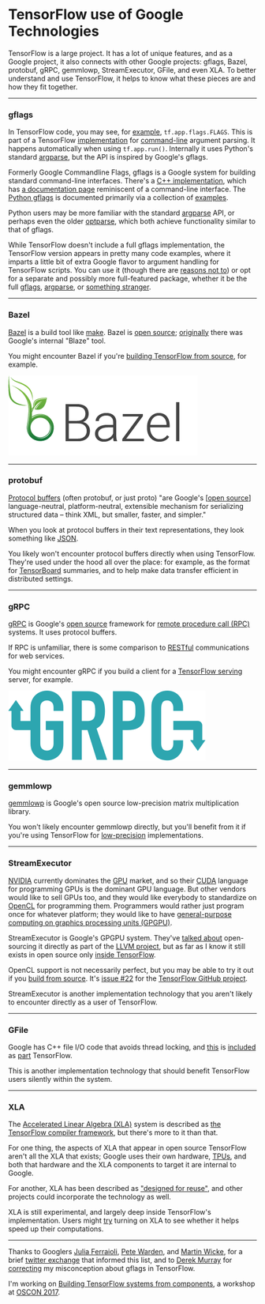 # TensorFlow use of Google Technologies

TensorFlow is a large project. It has a lot of unique features, and as a Google project, it also connects with other Google projects: gflags, Bazel, protobuf, gRPC, gemmlowp, StreamExecutor, GFile, and even XLA. To better understand and use TensorFlow, it helps to know what these pieces are and how they fit together.

---

### gflags

In TensorFlow code, you may see, for [example](https://github.com/GoogleCloudPlatform/cloudml-samples/blob/master/mnist/trainable/trainer/task.py), `tf.app.flags.FLAGS`. This is part of a TensorFlow [implementation](https://github.com/tensorflow/tensorflow/blob/master/tensorflow/python/platform/flags.py) for [command-line](https://en.wikipedia.org/wiki/Command-line_interface) argument parsing. It happens automatically when using `tf.app.run()`. Internally it uses Python's standard [argparse](https://docs.python.org/3/library/argparse.html), but the API is inspired by Google's gflags.

Formerly Google Commandline Flags, gflags is a Google system for building standard command-line interfaces. There's a [C++ implementation](https://github.com/gflags/gflags), which has [a documentation page](https://gflags.github.io/gflags/) reminiscent of a command-line interface. The [Python gflags](https://github.com/google/python-gflags) is documented primarily via a collection of [examples](https://github.com/google/python-gflags/tree/master/examples).

Python users may be more familiar with the standard [argparse](https://docs.python.org/3/library/argparse.html) API, or perhaps even the older [optparse](https://docs.python.org/2/library/optparse.html), which both achieve functionality similar to that of gflags.

While TensorFlow doesn't include a full gflags implementation, the TensorFlow version appears in pretty many code examples, where it imparts a little bit of extra Google flavor to argument handling for TensorFlow scripts. You can use it (though there are [reasons not to](http://stackoverflow.com/questions/33932901/whats-the-purpose-of-tf-app-flags-in-tensorflow/33938519#33938519)) or opt for a separate and possibly more full-featured package, whether it be the full [gflags](https://github.com/google/python-gflags), [argparse](https://docs.python.org/3/library/argparse.html), or [something stranger](https://pythonhosted.org/horetu/).

---

### Bazel

[Bazel](https://bazel.build/) is a build tool like [make](https://www.gnu.org/software/make/). Bazel is [open source](https://github.com/bazelbuild/bazel); [originally](https://en.wikipedia.org/wiki/Bazel_(software)) there was Google's internal "Blaze" tool.

You might encounter Bazel if you're [building TensorFlow from source](https://www.tensorflow.org/install/install_sources), for example.

![bazel](img/bazel.png)

---

### protobuf

[Protocol buffers](https://developers.google.com/protocol-buffers/) (often protobuf, or just proto) "are Google's [[open source](https://github.com/google/protobuf)] language-neutral, platform-neutral, extensible mechanism for serializing structured data – think XML, but smaller, faster, and simpler."

When you look at protocol buffers in their text representations, they look something like [JSON](http://www.json.org/).

You likely won't encounter protocol buffers directly when using TensorFlow. They're used under the hood all over the place: for example, as the format for [TensorBoard](https://www.tensorflow.org/get_started/summaries_and_tensorboard) summaries, and to help make data transfer efficient in distributed settings.

---

### gRPC

[gRPC](http://www.grpc.io/) is Google's [open source](https://github.com/grpc/grpc) framework for [remote procedure call (RPC)](https://en.wikipedia.org/wiki/Remote_procedure_call) systems. It uses protocol buffers.

If RPC is unfamiliar, there is some comparison to [RESTful](https://en.wikipedia.org/wiki/Representational_state_transfer) communications for web services.

You might encounter gRPC if you build a client for a [TensorFlow serving](https://tensorflow.github.io/serving/) server, for example.

![gRPC](img/grpc.svg)

---

### gemmlowp

[gemmlowp](https://github.com/google/gemmlowp) is Google's open source low-precision matrix multiplication library.

You won't likely encounter gemmlowp directly, but you'll benefit from it if you're using TensorFlow for [low-precision](https://github.com/google/gemmlowp/blob/master/doc/low-precision.md) implementations.

---

### StreamExecutor

[NVIDIA](http://www.nvidia.com/) currently dominates the [GPU](https://en.wikipedia.org/wiki/Graphics_processing_unit) market, and so their [CUDA](https://en.wikipedia.org/wiki/CUDA) language for programming GPUs is the dominant GPU language. But other vendors would like to sell GPUs too, and they would like everybody to standardize on [OpenCL](https://en.wikipedia.org/wiki/OpenCL) for programming them. Programmers would rather just program once for whatever platform; they would like to have [general-purpose computing on graphics processing units (GPGPU)](https://en.wikipedia.org/wiki/General-purpose_computing_on_graphics_processing_units).

StreamExecutor is Google's GPGPU system. They've [talked about](http://lists.llvm.org/pipermail/llvm-dev/2016-March/096576.html) open-sourcing it directly as part of the [LLVM project](http://llvm.org/), but as far as I know it still exists in open source only [inside TensorFlow](https://github.com/tensorflow/tensorflow/tree/master/tensorflow/stream_executor).

OpenCL support is not necessarily perfect, but you may be able to try it out if you [build from source](https://www.tensorflow.org/install/install_sources). It's [issue #22](https://github.com/tensorflow/tensorflow/issues/22) for the [TensorFlow GitHub project](https://github.com/tensorflow/tensorflow/issues/22).

StreamExecutor is another implementation technology that you aren't likely to encounter directly as a user of TensorFlow.

---

### GFile

Google has C++ file I/O code that avoids thread locking, and [this](https://github.com/tensorflow/tensorflow/tree/master/tensorflow/python/lib/io) is [included](https://github.com/tensorflow/tensorflow/blob/master/tensorflow/python/lib/io/file_io.py) as [part](https://github.com/tensorflow/tensorflow/blob/master/tensorflow/python/platform/gfile.py) TensorFlow.

This is another implementation technology that should benefit TensorFlow users silently within the system.

---

### XLA

The [Accelerated Linear Algebra (XLA)](https://www.tensorflow.org/versions/master/experimental/xla/) system is described as [the TensorFlow compiler framework](https://haosdent.gitbooks.io/tensorflow-document/content/resources/xla_prerelease.html), but there's more to it than that.

For one thing, the aspects of XLA that appear in open source TensorFlow aren't all the XLA that exists; Google uses their own hardware, [TPUs](https://en.wikipedia.org/wiki/Tensor_processing_unit), and both that hardware and the XLA components to target it are internal to Google.

For another, XLA has been described as ["designed for reuse"](https://autodiff-workshop.github.io/slides/JeffDean.pdf), and other projects could incorporate the technology as well.

XLA is still experimental, and largely deep inside TensorFlow's implementation. Users might [try](https://gist.github.com/yaroslavvb/53052184e50cdfec35f0a127dd6df843) turning on XLA to see whether it helps speed up their computations.

---

Thanks to Googlers [Julia Ferraioli](https://twitter.com/juliaferraioli), [Pete Warden](https://twitter.com/petewarden), and [Martin Wicke](https://twitter.com/martin_wicke), for a brief [twitter exchange](https://twitter.com/petewarden/status/841062427202527232) that informed this list, and to [Derek Murray](https://twitter.com/mrry) for [correcting](https://twitter.com/mrry/status/841315298221342720) my misconception about gflags in TensorFlow.

I'm working on [Building TensorFlow systems from components](http://conferences.oreilly.com/oscon/oscon-tx/public/schedule/detail/57823), a workshop at [OSCON 2017](https://conferences.oreilly.com/oscon/oscon-tx).
